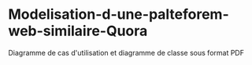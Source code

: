 # Modelisation-d-une-palteforem-web-similaire-Quora
Diagramme de cas d'utilisation et diagramme de classe sous format PDF
